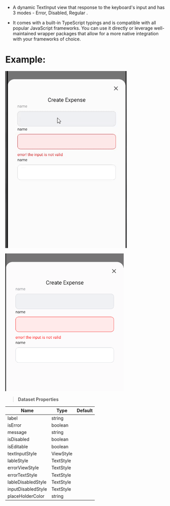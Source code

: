 - A dynamic TextInput view that response to the keyboard's input and has 3 modes - Error, Disabled, Regular .

- It comes with a built-in TypeScript typings and is compatible with all popular JavaScript frameworks. You can use it directly or leverage well-maintained wrapper packages that allow for a more native integration with your frameworks of choice.

# Example:

![ ](./assets/videos/example.gif)

![ ](./assets/images/example.png)

> **Dataset Properties**

| Name               | Type      | Default |
| ------------------ | --------- | ------- |
| label              | string    |
| isError            | boolean   |
| message            | string    |
| isDisabled         | boolean   |
| isEditable         | boolean   |
| textInputStyle     | ViewStyle |
| lableStyle         | TextStyle |
| errorViewStyle     | TextStyle |
| errorTextStyle     | TextStyle |
| lableDisabledStyle | TextStyle |
| inputDisabledStyle | TextStyle |
| placeHolderColor   | string    |
